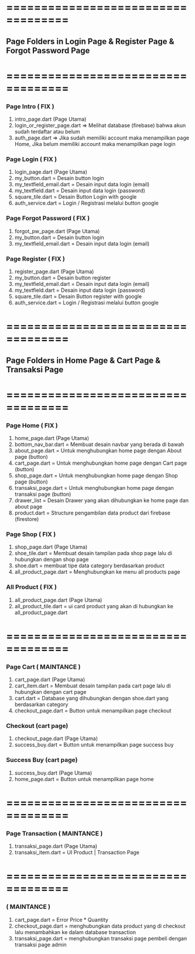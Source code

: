 # ===================================

## Page Folders in Login Page & Register Page & Forgot Password Page

# ===================================

<h3>Page Intro ( FIX )</h3>

1. intro_page.dart (Page Utama)
2. login_or_register_page.dart => Melihat database (firebase) bahwa akun sudah terdaftar atau belum
3. auth_page.dart => Jika sudah memiliki account maka menampilkan page Home,
   Jika belum memiliki account maka menampilkan page login

<h3>Page Login ( FIX )</h3>

1. login_page.dart (Page Utama)
2. my_button.dart = Desain button login
3. my_textfield_email.dart = Desain input data login (email)
4. my_textfield.dart = Desain input data login (password)
5. square_tile.dart = Desain Button Login with google
6. auth_service.dart = Login / Registrasi melalui button google

<h3>Page Forgot Password ( FIX )</h3>

1. forgot_pw_page.dart (Page Utama)
2. my_button.dart = Desain button login
3. my_textfield_email.dart = Desain input data login (email)

<h3>Page Register ( FIX )</h3>

1. register_page.dart (Page Utama)
2. my_button.dart = Desain button register
3. my_textfield_email.dart = Desain input data login (email)
4. my_textfield.dart = Desain input data login (password)
5. square_tile.dart = Desain Button register with google
6. auth_service.dart = Login / Registrasi melalui button google

# ===================================

## Page Folders in Home Page & Cart Page & Transaksi Page

# ===================================

<h3>Page Home ( FIX )</h3>

1. home_page.dart (Page Utama)
2. bottom_nav_bar.dart = Membuat desain navbar yang berada di bawah
3. about_page.dart = Untuk menghubungkan home page dengan About page (button)
4. cart_page.dart = Untuk menghubungkan home page dengan Cart page (button)
5. shop_page.dart = Untuk menghubungkan home page dengan Shop page (button)
6. transaksi_page.dart = Untuk menghubungkan home page dengan transaksi page (button)
7. drawer_list = Desain Drawer yang akan dihubungkan ke home page dan about page
8. product.dart = Structure pengambilan data product dari firebase (firestore)

<h3>Page Shop ( FIX )</h3>

1. shop_page.dart (Page Utama)
2. shoe_tile.dart = Membuat desain tampilan pada shop page lalu di hubungkan dengan shop page
3. shoe.dart = membuat tipe data category berdasarkan product
4. all_product_page.dart = Menghubungkan ke menu all products page

<h3>All Product ( FIX )</h3>

1. all_product_page.dart (Page Utama)
2. all_product_tile.dart = ui card product yang akan di hubungkan ke all_product_page.dart

# ===================================

<h3>Page Cart ( MAINTANCE )</h3>

1. cart_page.dart (Page Utama)
2. cart_item.dart = Membuat desain tampilan pada cart page lalu di hubungkan dengan cart page
3. cart.dart = Database yang dihubungkan dengan shoe.dart yang berdasarkan category
4. checkout_page.dart = Button untuk menampilkan page checkout

<h3>Checkout (cart page)</h3>

1. checkout_page.dart (Page Utama)
2. success_buy.dart = Button untuk menampilkan page success buy

<h3>Success Buy (cart page)</h3>

1. success_buy.dart (Page Utama)
2. home_page.dart = Button untuk menampilkan page home

# ===================================

<h3>Page Transaction ( MAINTANCE )</h3>

1. transaksi_page.dart (Page Utama)
2. transaksi_item.dart = UI Product | Transaction Page

# ===================================

<h3>( MAINTANCE )</h3>

1. cart_page.dart = Error Price \* Quantity
2. checkout_page.dart = menghubungkan data product yang di checkout lalu menambahkan ke dalam database transaction
3. transaksi_page.dart = menghubungkan transaksi page pembeli dengan transaksi page admin
